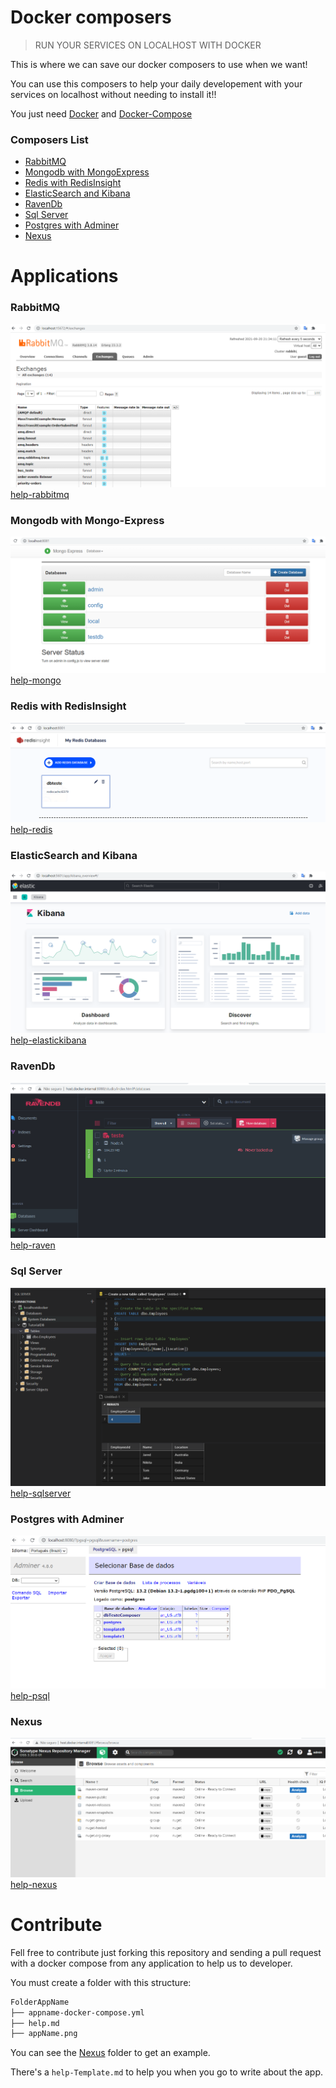 # Docker composers

> RUN YOUR SERVICES ON LOCALHOST WITH DOCKER

This is where we can save our docker composers to use when we want!

You can use this composers to help your daily developement with your services on localhost without needing to install it!!

You just need [Docker](https://www.docker.com/get-started) and [Docker-Compose](https://docs.docker.com/compose/)

### Composers List
- [RabbitMQ](#rabbitmq)
- [Mongodb with MongoExpress](#mongodb-with-mongo-express)
- [Redis with RedisInsight](#redis-with-redisinsight)
- [ElasticSearch and Kibana](#elasticsearch-and-kibana)
- [RavenDb](#ravendb)
- [Sql Server](#sql-server)
- [Postgres with Adminer](#postgres-with-adminer)
- [Nexus](#nexus)

# Applications

### RabbitMQ
![rabbitmq](RabbitMq/rabbitmq.png)
[help-rabbitmq](RabbitMq/help.md)

### Mongodb with Mongo-Express
![mongodb](Mongodb/mongodb-mongoexpress.png)
[help-mongo](Mongodb/help.md)

### Redis with RedisInsight
![rediswithinsight](Redis/redis.png)
[help-redis](Redis/help.md)

### ElasticSearch and Kibana
![elastickibana](ElasticKibana/kibana.png)
[help-elastickibana](ElasticKibana/help.md)

### RavenDb
![ravenDb](RavenDb/ravendb.png)
[help-raven](RavenDb/help.md)

### Sql Server
![sqlserver](SqlServer/sqlserver.png)
[help-sqlserver](SqlServer/help.md)

### Postgres with Adminer
![psqlandadminer](Postgres/postgres-adminer.png)
[help-psql](Postgres/help.md)

### Nexus
![nexus](Nexus/nexus.png)
[help-nexus](Nexus/help.md)


# Contribute
Fell free to contribute just forking this repository and sending a pull request with a docker compose from any 
application to help us to developer.

You must create a folder with this structure:

```bash
FolderAppName
├── appname-docker-compose.yml
├── help.md
├── appName.png
```

You can see the [Nexus](Nexus) folder to get an example.

There's a `help-Template.md` to help you when you go to write about the app.
